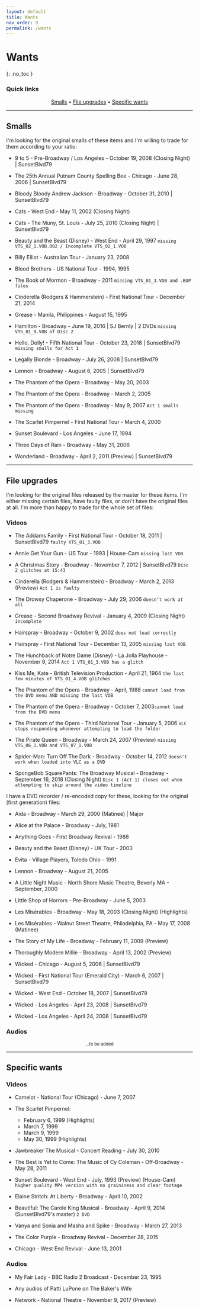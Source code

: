 ```yaml
---
layout: default
title: Wants
nav_order: 9
permalink: /wants
---
```


# Wants
{: .no_toc }

### Quick links

<p align="center"><a href="https://kyratrades.github.io/wants#smalls">Smalls</a> • <a href="https://kyratrades.github.io/wants#file-upgrades">File upgrades</a> • <a href="https://kyratrades.github.io/wants#specific-wants">Specific wants</a></p>

---

## Smalls

I'm looking for the original smalls of these items and I'm willing to trade for them according to your ratio:

- 9 to 5 - Pre-Broadway / Los Angeles - October 19, 2008 (Closing Night) \| SunsetBlvd79

- The 25th Annual Putnam County Spelling Bee - Chicago - June 28, 2006 \| SunsetBlvd79

- Bloody Bloody Andrew Jackson - Broadway - October 31, 2010 \| SunsetBlvd79

- Cats - West End - May 11, 2002 (Closing Night)

- Cats - The Muny, St. Louis - July 25, 2010 (Closing Night) \| SunsetBlvd79

- Beauty and the Beast (Disney) - West End - April 29, 1997 `missing VTS_02_1.VOB.002 / Incomplete VTS_02_1.VOB`

- Billy Elliot - Australian Tour - January 23, 2008

- Blood Brothers - US National Tour - 1994, 1995

- The Book of Mormon - Broadway - 2011 `missing VTS_01_3.VOB and .BUP files`

- Cinderella (Rodgers & Hammerstein) - First National Tour - December 21, 2014

- Grease - Manila, Philippines - August 15, 1995

- Hamilton - Broadway - June 19, 2016 \| SJ Bernly \| 2 DVDs `missing VTS_01_0.VOB of Disc 2`

- Hello, Dolly! - Fifth National Tour - October 23, 2018 \| SunsetBlvd79 `missing smalls for Act 1`

- Legally Blonde - Broadway - July 26, 2008 \| SunsetBlvd79

- Lennon - Broadway - August 6, 2005 \| SunsetBlvd79

- The Phantom of the Opera - Broadway - May 20, 2003

- The Phantom of the Opera - Broadway - March 2, 2005

- The Phantom of the Opera - Broadway - May 9, 2007 `Act 1 smalls missing`

- The Scarlet Pimpernel - First National Tour - March 4, 2000

- Sunset Boulevard - Los Angeles - June 17, 1994

- Three Days of Rain - Broadway - May 31, 2006

- Wonderland - Broadway - April 2, 2011 (Preview) \| SunsetBlvd79

---

## File upgrades

I'm looking for the original files released by the master for these items. I'm either missing certain files, have faulty files, or don't have the original files at all. I'm more than happy to trade for the whole set of files:

### Videos

- The Addams Family - First National Tour - October 18, 2011 \| SunsetBlvd79 `faulty VTS_01_3.VOB`

- Annie Get Your Gun - US Tour - 1993 \| House-Cam `missing last VOB`

- A Christmas Story - Broadway - November 7, 2012 \| SunsetBlvd79 `Disc 2 glitches at 15:43`

- Cinderella (Rodgers & Hammerstein) - Broadway - March 2, 2013 (Preview) `Act 1 is faulty`

- The Drowsy Chaperone - Broadway - July 29, 2006 `doesn’t work at all`

- Grease - Second Broadway Revival - January 4, 2009 (Closing Night) `incomplete`

- Hairspray - Broadway - October 9, 2002 `does not load correctly`

- Hairspray - First National Tour - December 13, 2005 `missing last VOB`

- The Hunchback of Notre Dame (Disney) - La Jolla Playhouse - November 9, 2014 `Act 1 VTS_01_3.VOB has a glitch`

- Kiss Me, Kate - British Television Production - April 21, 1964 `the last few minutes of VTS_01_4.VOB glitches`

- The Phantom of the Opera - Broadway - April, 1988 `cannot load from the DVD menu AND missing the last VOB`

- The Phantom of the Opera - Broadway - October 7, 2003`cannot load from the DVD menu`

- The Phantom of the Opera - Third National Tour - January 5, 2006 `VLC stops responding whenever attempting to load the folder`

- The Pirate Queen - Broadway - March 24, 2007 (Preview) `missing VTS_06_1.VOB and VTS_07_1.VOB`

- Spider-Man: Turn Off The Dark - Broadway - October 14, 2012 `doesn't work when loaded into VLC as a DVD`

- SpongeBob SquarePants: The Broadway Musical - Broadway - September 16, 2018 (Closing Night) `Disc 1 (Act 1) closes out when attempting to skip around the video timeline`

I have a DVD recorder / re-encoded copy for these, looking for the original (first generation) files:

- Aida - Broadway - March 29, 2000 (Matinee) \| Major

- Alice at the Palace - Broadway - July, 1981

- Anything Goes - First Broadway Revival - 1988

- Beauty and the Beast (Disney) - UK Tour - 2003

- Evita - Village Players, Toledo Ohio - 1991

- Lennon - Broadway - August 21, 2005

- A Little Night Music - North Shore Music Theatre, Beverly MA - September, 2000

- Little Shop of Horrors - Pre-Broadway - June 5, 2003

- Les Misérables - Broadway - May 18, 2003 (Closing Night) (Highlights)

- Les Misérables - Walnut Street Theatre, Philadelphia, PA - May 17, 2008 (Matinee)

- The Story of My Life - Broadway - February 11, 2009 (Preview)

- Thoroughly Modern Millie - Broadway - April 13, 2002 (Preview)

- Wicked - Chicago - August 5, 2006 \| SunsetBlvd79

- Wicked - First National Tour (Emerald City) - March 6, 2007 \| SunsetBlvd79

- Wicked - West End - October 18, 2007 \| SunsetBlvd79

- Wicked - Los Angeles - April 23, 2008 \| SunsetBlvd79

- Wicked - Los Angeles - April 24, 2008 \| SunsetBlvd79

### Audios

<p align="center"><small>...to be added</small></p>

---

## Specific wants

### Videos

- Camelot - National Tour (Chicago) - June 7, 2007

- The Scarlet Pimpernel: 
    - February 6, 1999 (Highlights)
    - March 7, 1999
    - March 9, 1999
    - May 30, 1999 (Highlights)

- Jawbreaker The Musical - Concert Reading - July 30, 2010

- The Best is Yet to Come: The Music of Cy Coleman - Off-Broadway - May 28, 2011

- Sunset Boulevard - West End - July, 1993 (Preview) (House-Cam) `higher quality MP4 version with no graininess and clear footage`

- Elaine Stritch: At Liberty - Broadway - April 10, 2002

- Beautiful: The Carole King Musical - Broadway - April 9, 2014 (SunsetBlvd79's master)  `2 DVD`

- Vanya and Sonia and Masha and Spike - Broadway - March 27, 2013

- The Color Purple - Broadway Revival - December 28, 2015

- Chicago - West End Revival - June 13, 2001

### Audios

- My Fair Lady - BBC Radio 2 Broadcast - December 23, 1995

- Any audios of Patti LuPone on The Baker's Wife

- Network - National Theatre - November 9, 2017 (Preview)
